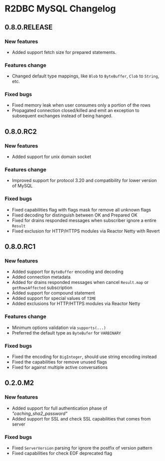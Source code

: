 # R2DBC MySQL Changelog

## 0.8.0.RELEASE

### New features

- Added support fetch size for prepared statements.

### Features change

- Changed default type mappings, like `Blob` to `ByteBuffer`, `Clob` to `String`, etc.

### Fixed bugs

- Fixed memory leak when user consumes only a portion of the rows
- Propagated connection closed/killed and emit an exception to subsequent exchanges instead of being hanged.

## 0.8.0.RC2

### New features

- Added support for unix domain socket

### Features change

- Improved support for protocol 3.20 and compatibility for lower version of MySQL

### Fixed bugs

- Fixed capabilities flag with flags mask for remove all unknown flags
- Fixed decoding for distinguish between OK and Prepared OK
- Fixed for drains responded messages when subscriber ignore a entire `Result`
- Fixed exclusion for HTTP/HTTPS modules via Reactor Netty with Revert

## 0.8.0.RC1

### New features

- Added support for `ByteBuffer` encoding and decoding
- Added connection metadata
- Added for drains responded messages when cancel `Result.map` or `getRowsAffected` subscription
- Added support for compound statement
- Added support for special values of `TIME`
- Added exclusions for HTTP/HTTPS modules via Reactor Netty

### Features change

- Minimum options validation via `supports(...)`
- Preferred the default type as `ByteBufer` for `VARBINARY`

### Fixed bugs

- Fixed the encoding for `BigInteger`, should use string encoding instead
- Fixed the capabilities for remove unused flags
- Fixed for against multiple active conversations

## 0.2.0.M2

### New features

- Added support for full authentication phase of *"caching_sha2_password"*
- Added support for SSL and check SSL capabilities that comes from server

### Fixed bugs

- Fixed `ServerVersion` parsing for ignore the postfix of version pattern
- Fixed capabilities for check EOF deprecated flag
